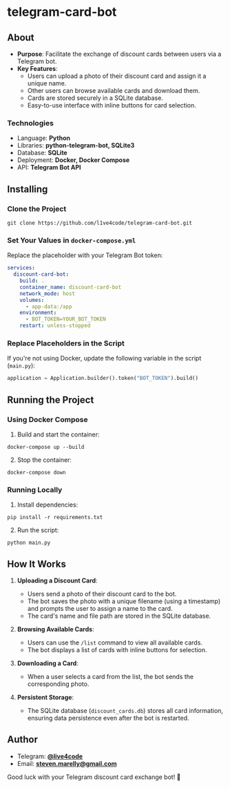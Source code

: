 # telegram-card-bot

## About

- **Purpose**: Facilitate the exchange of discount cards between users via a Telegram bot.
- **Key Features**:
  - Users can upload a photo of their discount card and assign it a unique name.
  - Other users can browse available cards and download them.
  - Cards are stored securely in a SQLite database.
  - Easy-to-use interface with inline buttons for card selection.

### Technologies

* Language: **Python**
* Libraries: **python-telegram-bot, SQLite3**
* Database: **SQLite**
* Deployment: **Docker, Docker Compose**
* API: **Telegram Bot API**

## Installing

### Clone the Project

```shell
git clone https://github.com/l1ve4code/telegram-card-bot.git
```

### Set Your Values in `docker-compose.yml`

Replace the placeholder with your Telegram Bot token:

```yaml
services:
  discount-card-bot:
    build: .
    container_name: discount-card-bot
    network_mode: host
    volumes:
      - app-data:/app
    environment:
      - BOT_TOKEN=YOUR_BOT_TOKEN
    restart: unless-stopped
```

### Replace Placeholders in the Script

If you're not using Docker, update the following variable in the script (`main.py`):

```python
application = Application.builder().token("BOT_TOKEN").build()
```

## Running the Project

### Using Docker Compose

1. Build and start the container:

```shell
docker-compose up --build
```

2. Stop the container:

```shell
docker-compose down
```

### Running Locally

1. Install dependencies:

```shell
pip install -r requirements.txt
```

2. Run the script:

```shell
python main.py
```

## How It Works

1. **Uploading a Discount Card**:
   - Users send a photo of their discount card to the bot.
   - The bot saves the photo with a unique filename (using a timestamp) and prompts the user to assign a name to the card.
   - The card's name and file path are stored in the SQLite database.

2. **Browsing Available Cards**:
   - Users can use the `/list` command to view all available cards.
   - The bot displays a list of cards with inline buttons for selection.

3. **Downloading a Card**:
   - When a user selects a card from the list, the bot sends the corresponding photo.

4. **Persistent Storage**:
   - The SQLite database (`discount_cards.db`) stores all card information, ensuring data persistence even after the bot is restarted.

## Author

* Telegram: **[@live4code](https://t.me/live4code)**
* Email: **steven.marelly@gmail.com**

Good luck with your Telegram discount card exchange bot! 🚀